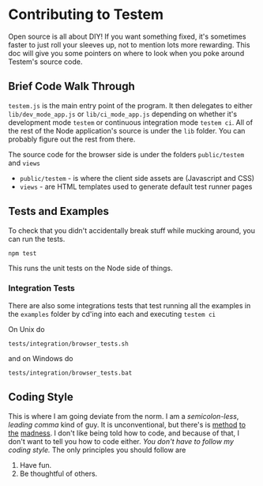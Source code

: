 Contributing to Testem
======================

Open source is all about DIY! If you want something fixed, it's sometimes faster to just roll your sleeves up, not to mention lots more rewarding. This doc will give you some pointers on where to look when you poke around Testem's source code.

Brief Code Walk Through
-----------------------

`testem.js` is the main entry point of the program. It then delegates to either `lib/dev_mode_app.js` or `lib/ci_mode_app.js` depending on whether it's development mode `testem` or continuous integration mode `testem ci`. All of the rest of the Node application's source is under the `lib` folder. You can probably figure out the rest from there.

The source code for the browser side is under the folders `public/testem` and `views`

* `public/testem` - is where the client side assets are (Javascript and CSS)
* `views` - are HTML templates used to generate default test runner pages

Tests and Examples
------------------

To check that you didn't accidentally break stuff while mucking around, you can run the tests. 

	npm test

This runs the unit tests on the Node side of things. 

### Integration Tests

There are also some integrations tests that test running all the examples in the `examples` folder by cd'ing into each and executing `testem ci`

On Unix do

	tests/integration/browser_tests.sh

and on Windows do

	tests/integration/browser_tests.bat

Coding Style
------------

This is where I am going deviate from the norm. I am a *semicolon-less*, *leading comma* kind of guy. It is unconventional, but there's is [method](http://npmjs.org/doc/coding-style.html) [to](https://gist.github.com/2037204) [the](http://mir.aculo.us/2012/04/16/writing-semicolon-less-javascript-the-for-people-who-want-to-get-stuff-done-edition/) [madness](http://inimino.org/~inimino/blog/javascript_semicolons). I don't like being told how to code, and because of that, I don't want to tell you how to code either. *You don't have to follow my coding style.* The only principles you should follow are

1. Have fun.
2. Be thoughtful of others.